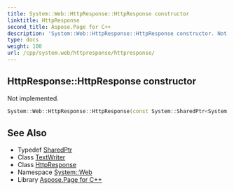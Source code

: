 ```yaml
---
title: System::Web::HttpResponse::HttpResponse constructor
linktitle: HttpResponse
second_title: Aspose.Page for C++
description: 'System::Web::HttpResponse::HttpResponse constructor. Not implemented in C++.'
type: docs
weight: 100
url: /cpp/system.web/httpresponse/httpresponse/
---
```

## HttpResponse::HttpResponse constructor


Not implemented.

```cpp
System::Web::HttpResponse::HttpResponse(const System::SharedPtr<System::IO::TextWriter> &writer)
```

## See Also

* Typedef [SharedPtr](../../../system/sharedptr/)
* Class [TextWriter](../../../system.io/textwriter/)
* Class [HttpResponse](../)
* Namespace [System::Web](../../)
* Library [Aspose.Page for C++](../../../)

